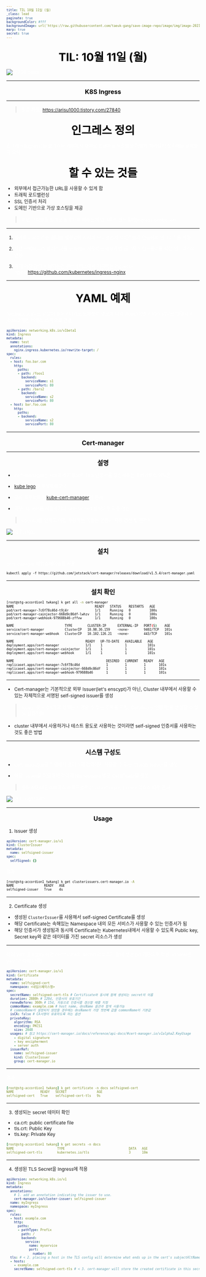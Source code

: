 ```yaml
---
title: TIL 10월 11일 (월)
_class: lead
paginate: true
backgroundColor: #fff
backgroundImage: url('https://raw.githubusercontent.com/taeuk-gang/save-image-repo/image/img/image-20210919162643014.png')
marp: true
secret: true
---
```

<style>
ul, ol, p {
    font-size: 0.75rem;
}
img[alt~="center"] {
  display: block;
  margin: 0 auto;
}

header {
  color: #fff;
}

table {
  font-size: 0.6rem;
}

pre > code {
  color: initial;
}

h1 {
  font-size: 1.2rem;
}

h2 {
	font-size: 1rem;
}

h3 {
  font-size: 0.8rem;
}

h4 {
  font-size: 0.6rem;
}

h5 {
  font-size: 0.4rem;
}
</style>

## TIL: 10월 11일 (월)

![w:300 center](https://user-images.githubusercontent.com/26294469/136711516-d933a81d-6b83-4bdb-a0b3-bb46c76c2a4b.gif)

<style scoped>
h2, h3 {
  /* display: flex;
  justify-content: center;
  align-items: center; */
  text-align: center;  
  line-height: 0.8rem;
  color: #000;
}

h2 {
  font-size: 1.8rem;
}

h3 {
  font-size: 1.2rem;
}

strong {
  color: #fff;
}

p {
  color: #fff;
}
</style>

---
<!-- header: K8S Ingress -->
### K8S Ingress 

<style scoped>
section {
    display: flex;
    align-items: center;
    justify-content: center;
}

h3 {
    font-size: 1rem;
}
</style>


---

> 참고 자료: https://arisu1000.tistory.com/27840

## 인그레스 정의

인그레스(ingress)는 클러스터 외부에서 내부로 접근하는 요청들을 어떻게 처리할지 정의해둔 규칙들의 모음

## 할 수 있는 것들

- 외부에서 접근가능한 URL을 사용할 수 있게 함
- 트래픽 로드밸런싱
- SSL 인증서 처리
- 도메인 기반으로 가상 호스팅을 제공

> 이런 규칙들을 실제로 동작하게 해주는게 인그레스 컨트롤러(ingress controller)

---

1. 클라우드 서비스는 별다른 설정없이 자사의 로드밸런서 서비스들과 연동해서 인그레스를 사용

2. 직접 쿠버네티스 클러스터를 구축해서 사용하는 경우라면 인그레스 컨트롤러를 직접 인그레스와 연동

3. 이때 가장 많이 사용되는건 쿠버네티스에서 제공하는  ingress-nginx(https://github.com/kubernetes/ingress-nginx)

---
## YAML 예제
foo.bar.com으로 요청이 들어오더라도 뒷부분의 경로에 따라 /foos1이면 서비스 s1으로 연결되고 /bars2이면 서비스 s2쪽으로 연결

```yaml
apiVersion: networking.k8s.io/v1beta1
kind: Ingress
metadata:
  name: test
  annotations:
    nginx.ingress.kubernetes.io/rewrite-target: /
spec:
  rules:
  - host: foo.bar.com
    http:
      paths:
      - path: /foos1
        backend:
          serviceName: s1
          servicePort: 80
      - path: /bars2
        backend:
          serviceName: s2
          servicePort: 80
  - host: bar.foo.com
    http:
      paths:
      - backend:
          serviceName: s2
          servicePort: 80
```

<style scoped>
  pre {
    font-size: 0.5rem;
  }
</style>

---
<!-- header: Cert-manager -->
### Cert-manager

<style scoped>
section {
    display: flex;
    align-items: center;
    justify-content: center;
}

h3 {
    font-size: 1rem;
}
</style>
---
<!-- footer: 참고 링크: [Cert-manager Github](https://github.com/jetstack/cert-manager) -->
### 설명

- cert-manager는 k8s에서 자동으로 TLS 인증서를 갱신해주는 쿠버네티스 에드온

- [kube lego](https://github.com/jetstack/kube-lego) 프로젝트에 기초

- 유사 프로젝트로 [kube-cert-manager](https://github.com/PalmStoneGames/kube-cert-manager)가 존재

- 외부 Issuers를 사용하거나 self-signed 방식으로 자동 갱신

> openssl로 안하고 이걸 사용하는 이유는 인증서 자동 갱신 및 관리?

![bg fit right](https://camo.githubusercontent.com/94e6e2096b0bc286c36b61494276534d8f70f5e7e6171587c65832f2c621f688/68747470733a2f2f636572742d6d616e616765722e696f2f696d616765732f686967682d6c6576656c2d6f766572766965772e737667)

---
<!-- footer: 참고 링크: [Cert-manager Official Installation](https://cert-manager.io/docs/installation/) -->

### 설치

`cert-manager` 네임스페이스를 사용

```
kubectl apply -f https://github.com/jetstack/cert-manager/releases/download/v1.5.4/cert-manager.yaml
```

---

### 설치 확인

```bash
[root@stg-accordion1 twkang] k get all -n cert-manager 
NAME                                           READY   STATUS    RESTARTS   AGE
pod/cert-manager-7c6f78c46d-t9j4r              1/1     Running   0          100s
pod/cert-manager-cainjector-668d9c86df-lwhzv   1/1     Running   0          100s
pod/cert-manager-webhook-979688b46-zffvw       1/1     Running   0          100s

NAME                           TYPE        CLUSTER-IP      EXTERNAL-IP   PORT(S)    AGE
service/cert-manager           ClusterIP   10.98.36.159    <none>        9402/TCP   101s
service/cert-manager-webhook   ClusterIP   10.102.126.21   <none>        443/TCP    101s

NAME                                      READY   UP-TO-DATE   AVAILABLE   AGE
deployment.apps/cert-manager              1/1     1            1           101s
deployment.apps/cert-manager-cainjector   1/1     1            1           101s
deployment.apps/cert-manager-webhook      1/1     1            1           101s

NAME                                                 DESIRED   CURRENT   READY   AGE
replicaset.apps/cert-manager-7c6f78c46d              1         1         1       101s
replicaset.apps/cert-manager-cainjector-668d9c86df   1         1         1       101s
replicaset.apps/cert-manager-webhook-979688b46       1         1         1       101s
```

---
<!-- footer: 참고 링크: [Cert-manager를 이용해 selfsigned 인증서 생성하기](https://ooeunz.tistory.com/143)-->

- Cert-manager는 기본적으로 외부 Issuer(let's enscypt)가 아닌, 
Cluster 내부에서 사용할 수 있는 자체적으로 서명된 self-signed issuer를 생성

> Issuer 뜻 = CA라고 칭하는 서명할 수 있는 주체를 지칭, Certificate(인증서)를 생성할 수 있는 발급기관

- cluster 내부에서 사용하거나 테스트 용도로 사용하는 것이라면 self-signed 인증서를 사용하는 것도 좋은 방법

---

### 시스템 구성도

- cert-manager를 이용해서 클러스터 전역에서 사용할 수 있는 Cluster Issuer를 생성

- 해당 Issuer를 이용해서 각각의 Namespace 별로 Certificate를 생성

> 클러스터/네임스페이스 스코프별로 `ClusterIssuer`, `Issuer` 리소스 따로 존재


![bg fit right 80%](https://user-images.githubusercontent.com/26294469/136773635-974cfd3b-c3ef-4140-8a9c-d89b0423e9a9.png)

---

### Usage

1. Issuer 생성

```yaml
apiVersion: cert-manager.io/v1
kind: ClusterIssuer
metadata:
  name: selfsigned-issuer
spec:
  selfSigned: {}
```

결과

```bash
[root@stg-accordion1 twkang] k get clusterissuers.cert-manager.io -A
NAME                READY   AGE
selfsigned-issuer   True    4s
```

---

2. Certificate 생성

- 생성된 `ClusterIssuer`를 사용해서 self-signed Certificate를 생성
- 해당 Certificate는 속해있는 Namespace 내의 모든 서비스가 사용할 수 있는 인증서가 됨
- 해당 인증서가 생성됨과 동시에 Certificate는 Kubernetes내에서 사용할 수 있도록 Public key, Secret key와 같은 데이터를 가진 secret 리소스가 생성

---
<!-- footer: 참고 링크: [Certificate Official Usage](https://cert-manager.io/docs/usage/certificate/) -->
아래 yaml을 apply 하면 certificate와 secret 리소스가 함께 생성 (v1 기준으로 작성: v1beta1은 yaml 스펙이 다름)

```yaml
apiVersion: cert-manager.io/v1
kind: Certificate
metadata:
  name: selfsigned-cert
  namespace: <네임스페이스명>
spec:
  secretName: selfsigned-cert-tls # Certificate와 동시에 함께 생성되는 secret의 이름
  duration: 2880h # 120d, 인증서의 유효기간
  renewBefore: 360h # 15d, 자동으로 인증서를 갱신할 때를 지정
  commonName: example.com # host name, dnsName 옵션과 함게 사용가능
  # commonName이 설정되지 않았을 경우에는 dnsName의 가장 첫번째 값을 commonName이 기본값
  isCA: false # CA서명이 유효하도록 하는 옵션
  privateKey:
    algorithm: RSA
    encoding: PKCS1
    size: 2048  
  usages: # 참고 https://cert-manager.io/docs/reference/api-docs/#cert-manager.io/v1alpha2.KeyUsage
    - digital signature
    - key encipherment
    - server auth
  issuerRef:
    name: selfsigned-issuer
    kind: ClusterIssuer
    group: cert-manager.io
```

<style scoped>
  pre {
    font-size: 0.6rem;
  }
</style>

---

결과

```yaml
[root@stg-accordion1 twkang] k get certificate -n docs selfsigned-cert 
NAME              READY   SECRET                AGE
selfsigned-cert   True    selfsigned-cert-tls   9s
```

---

3. 생성되는 secret 데이터 확인

- ca.crt: public certificate file
- tls.crt: Public Key
- tls.key: Private Key

```yaml
[root@stg-accordion1 twkang] k get secrets -n docs 
NAME                       TYPE                                  DATA   AGE
selfsigned-cert-tls        kubernetes.io/tls                     3      10m
```

---
<!-- footer: 참고 링크: [Securing Ingress Resources](https://cert-manager.io/docs/usage/ingress/) -->

4. 생성된 TLS Secret을 Ingress에 적용

```yaml
apiVersion: networking.k8s.io/v1
kind: Ingress
metadata:
  annotations:
    # 1. add an annotation indicating the issuer to use.
    cert-manager.io/cluster-issuer: selfsigned-issuer
  name: myIngress
  namespace: myIngress
spec:
  rules:
  - host: example.com
    http:
      paths:
      - pathType: Prefix
        path: /
        backend:
          service:
            name: myservice
            port:
              number: 80
  tls: # < 2. placing a host in the TLS config will determine what ends up in the cert's subjectAltNames
  - hosts:
    - example.com
    secretName: selfsigned-cert-tls # < 3. cert-manager will store the created certificate in this secret.
```
